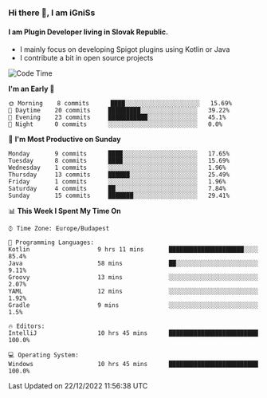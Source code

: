 ### Hi there 👋, I am iGniSs

#### I am Plugin Developer living in Slovak Republic.
- I mainly focus on developing Spigot plugins using Kotlin or Java
- I contribute a bit in open source projects

<!--START_SECTION:waka-->
![Code Time](http://img.shields.io/badge/Code%20Time-993%20hrs%2041%20mins-blue)

**I'm an Early 🐤** 

```text
🌞 Morning    8 commits      ████░░░░░░░░░░░░░░░░░░░░░   15.69% 
🌆 Daytime    20 commits     █████████░░░░░░░░░░░░░░░░   39.22% 
🌃 Evening    23 commits     ███████████░░░░░░░░░░░░░░   45.1% 
🌙 Night      0 commits      ░░░░░░░░░░░░░░░░░░░░░░░░░   0.0%

```
📅 **I'm Most Productive on Sunday** 

```text
Monday       9 commits      ████░░░░░░░░░░░░░░░░░░░░░   17.65% 
Tuesday      8 commits      ████░░░░░░░░░░░░░░░░░░░░░   15.69% 
Wednesday    1 commits      ░░░░░░░░░░░░░░░░░░░░░░░░░   1.96% 
Thursday     13 commits     ██████░░░░░░░░░░░░░░░░░░░   25.49% 
Friday       1 commits      ░░░░░░░░░░░░░░░░░░░░░░░░░   1.96% 
Saturday     4 commits      ██░░░░░░░░░░░░░░░░░░░░░░░   7.84% 
Sunday       15 commits     ███████░░░░░░░░░░░░░░░░░░   29.41%

```


📊 **This Week I Spent My Time On** 

```text
⌚︎ Time Zone: Europe/Budapest

💬 Programming Languages: 
Kotlin                   9 hrs 11 mins       █████████████████████░░░░   85.4% 
Java                     58 mins             ██░░░░░░░░░░░░░░░░░░░░░░░   9.11% 
Groovy                   13 mins             ░░░░░░░░░░░░░░░░░░░░░░░░░   2.07% 
YAML                     12 mins             ░░░░░░░░░░░░░░░░░░░░░░░░░   1.92% 
Gradle                   9 mins              ░░░░░░░░░░░░░░░░░░░░░░░░░   1.5%

🔥 Editors: 
IntelliJ                 10 hrs 45 mins      █████████████████████████   100.0%

💻 Operating System: 
Windows                  10 hrs 45 mins      █████████████████████████   100.0%

```


 Last Updated on 22/12/2022 11:56:38 UTC
<!--END_SECTION:waka-->